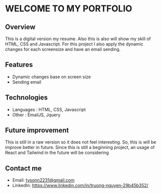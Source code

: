 # WELCOME TO MY PORTFOLIO

## Overview
  This is a digital version my resume. Also this is also will show my skill of HTML, CSS and Javascript.
  For this project I also apply the dynamic changes for each screensize and have an email sending.
## Features
* Dynamic changes base on screen size
* Sending email 
## Technologies
* Languages : HTML, CSS, Javascript
* Other : EmailJS, Jquery
## Future improvement
  This is still in a raw version so it does not feel interesting. So, this is will be improve better in future. Since this is still a beginning project, an usage of React and Tailwind in the future will be considering
## Contact me
* Email: tysonn2231@gmail.com
* LinkedIn: https://www.linkedin.com/in/truong-nguyen-29b45b352/
